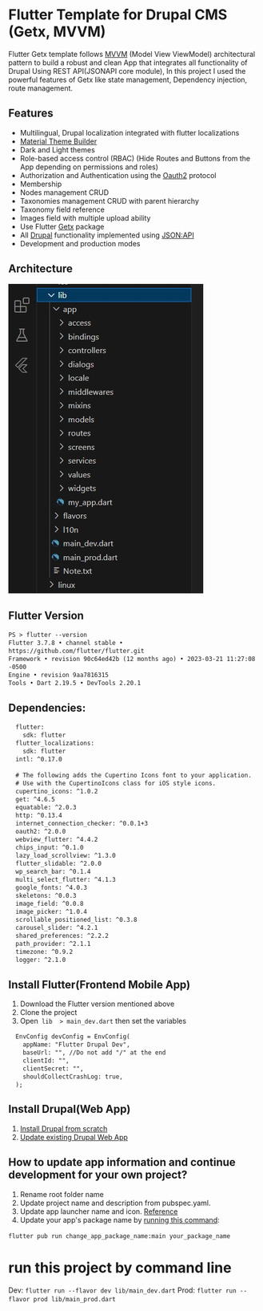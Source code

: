 # Flutter Template for Drupal CMS (Getx, MVVM)

 Flutter Getx template follows [MVVM](https://en.wikipedia.org/wiki/Model%E2%80%93view%E2%80%93viewmodel) (Model View ViewModel) architectural pattern to build a robust and clean App that integrates all functionality of Drupal Using REST API(JSONAPI core module), In this project I used the powerful features of Getx like state management, Dependency injection, route management.

## Features
 * Multilingual, Drupal localization integrated with flutter localizations
 *  [Material Theme Builder](https://m3.material.io/theme-builder)
 *   Dark and Light themes
 *  Role-based access control (RBAC) (Hide Routes and Buttons from the App depending on permissions and roles)
 *  Authorization and Authentication using the [Oauth2](https://oauth.net/2/) protocol
 *  Membership
 *  Nodes management CRUD
 *  Taxonomies management CRUD  with parent hierarchy
 *  Taxonomy field reference 
 *  Images field with multiple upload ability
 *  Use Flutter [Getx](https://pub.dev/packages/get) package
 *  All [Drupal](https://drupal.org/) functionality implemented using  [JSON:API](https://www.drupal.org/docs/core-modules-and-themes/core-modules/jsonapi-module/api-overview)
 *  Development and production modes
## Architecture 
 <img src="./screenshots/architecture.jpg" wiidth="300">


## Flutter Version
``````
PS > flutter --version
Flutter 3.7.8 • channel stable • https://github.com/flutter/flutter.git
Framework • revision 90c64ed42b (12 months ago) • 2023-03-21 11:27:08 -0500
Engine • revision 9aa7816315
Tools • Dart 2.19.5 • DevTools 2.20.1
``````
## Dependencies:
``````
  flutter:
    sdk: flutter
  flutter_localizations:
    sdk: flutter
  intl: ^0.17.0

  # The following adds the Cupertino Icons font to your application.
  # Use with the CupertinoIcons class for iOS style icons.
  cupertino_icons: ^1.0.2
  get: ^4.6.5
  equatable: ^2.0.3
  http: ^0.13.4
  internet_connection_checker: ^0.0.1+3
  oauth2: ^2.0.0
  webview_flutter: ^4.4.2
  chips_input: ^0.1.0
  lazy_load_scrollview: ^1.3.0
  flutter_slidable: ^2.0.0
  wp_search_bar: ^0.1.4
  multi_select_flutter: ^4.1.3
  google_fonts: ^4.0.3
  skeletons: ^0.0.3
  image_field: ^0.0.8
  image_picker: ^1.0.4
  scrollable_positioned_list: ^0.3.8  
  carousel_slider: ^4.2.1
  shared_preferences: ^2.2.2
  path_provider: ^2.1.1
  timezone: ^0.9.2
  logger: ^2.1.0
``````
## Install Flutter(Frontend Mobile App)
1. Download the Flutter version mentioned above
2. Clone the project
3. Open`````` lib  > main_dev.dart``````  then set the variables
``````
  EnvConfig devConfig = EnvConfig(
    appName: "Flutter Drupal Dev",
    baseUrl: "", //Do not add "/" at the end
    clientId: "",
    clientSecret: "",
    shouldCollectCrashLog: true,
  );
  ``````
## Install Drupal(Web App)
1. [Install Drupal from scratch](https://drupal.org/) 
2. [Update existing Drupal Web App](https://drupal.org/)

## How to update app information and continue development for your own project?

1. Rename root folder name
2. Update project name and description from pubspec.yaml. 
3. Update app launcher name and icon. [Reference](https://medium.com/@vaibhavi.rana99/change-application-name-and-icon-in-flutter-bebbec297c57)
4. Update your app's package name by [running this command](https://pub.dev/packages/change_app_package_name):

`flutter pub run change_app_package_name:main your_package_name`

# run this project by command line
Dev: `flutter run --flavor dev lib/main_dev.dart`
Prod: `flutter run --flavor prod lib/main_prod.dart`
 
